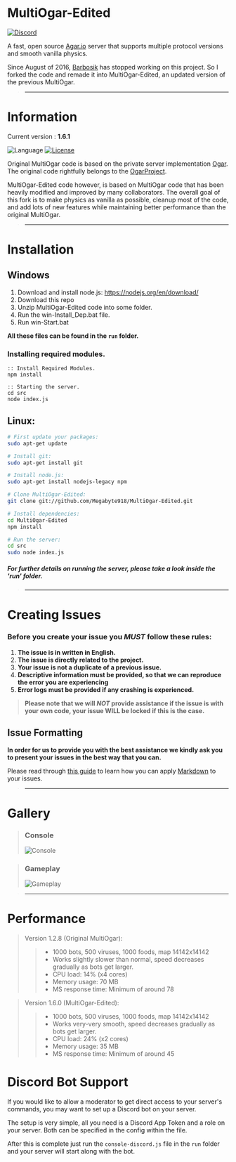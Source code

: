 # MultiOgar-Edited

[![Discord](https://img.shields.io/badge/chat-Discord-green.svg)](https://discord.gg/27v68Sb)

A fast, open source [Agar.io](http://agar.io/) server that supports multiple protocol versions and smooth vanilla physics.

Since August of 2016, [Barbosik](https://github.com/Barbosik) has stopped working on this project. So I forked the code and remade it into MultiOgar-Edited, an updated version of the previous MultiOgar.

>---

# Information
Current version : **1.6.1**

![Language](https://img.shields.io/badge/language-node.js-yellow.svg)
[![License](https://img.shields.io/badge/license-APACHE2-blue.svg)](https://github.com/Barbosik/OgarMulti/blob/master/LICENSE.md)

Original MultiOgar code is based on the private server implementation [Ogar](https://github.com/OgarProject/Ogar). The original code rightfully belongs to the [OgarProject](https://github.com/OgarProject).

MultiOgar-Edited code however, is based on MultiOgar code that has been heavily modified and improved by many collaborators. The overall goal of this fork is to make physics as vanilla as possible, cleanup most of the code, and add lots of new features while maintaining better performance than the original MultiOgar.

>---

# Installation
## Windows

1. Download and install node.js: https://nodejs.org/en/download/ 
2. Download this repo
3. Unzip MultiOgar-Edited code into some folder.
4. Run the win-Install_Dep.bat file.
5. Run win-Start.bat

**All these files can be found in the `run` folder.**


### Installing required modules.

```batch
:: Install Required Modules.
npm install

:: Starting the server. 
cd src
node index.js
```

## Linux:
```bash
# First update your packages:
sudo apt-get update

# Install git:
sudo apt-get install git

# Install node.js:
sudo apt-get install nodejs-legacy npm

# Clone MultiOgar-Edited:
git clone git://github.com/Megabyte918/MultiOgar-Edited.git

# Install dependencies:
cd MultiOgar-Edited
npm install

# Run the server:
cd src
sudo node index.js
```

##### **For further details on running the server, please take a look inside the 'run' folder.**

>---

# Creating Issues

### Before you create your issue you ***MUST*** follow these rules: 

1. **The issue is in written in English.**
2. **The issue is directly related to the project.**
3. **Your issue is not a duplicate of a previous issue.**
4. **Descriptive information must be provided, so that we can reproduce the error you are experiencing**
5. **Error logs must be provided if any crashing is experienced.**

>**Please note that we will *NOT* provide assistance if the issue is with your own code, your issue WILL be locked if this is the case.**

## Issue Formatting

**In order for us to provide you with the best assistance we kindly ask you to present your issues in the best way that you can.**

Please read through [this guide](https://guides.github.com/features/mastering-markdown) to learn how you can apply [Markdown](https://en.wikipedia.org/wiki/Markdown) to your issues.

>---

# Gallery

>### Console
>![Console](http://i.imgur.com/bS5ToRD.png)

>### Gameplay
>![Gameplay](http://i.imgur.com/XsXjT0o.png)

>---

# Performance
>Version 1.2.8 (Original MultiOgar): 
>>* 1000 bots, 500 viruses, 1000 foods, map 14142x14142
>>* Works slightly slower than normal, speed decreases gradually as bots get larger.
>>* CPU load: 14% (x4 cores)
>>* Memory usage: 70 MB
>>* MS response time: Minimum of around 78

>Version 1.6.0 (MultiOgar-Edited):
>>* 1000 bots, 500 viruses, 1000 foods, map 14142x14142
>>* Works very-very smooth, speed decreases gradually as bots get larger.
>>* CPU load: 24% (x2 cores)
>>* Memory usage: 35 MB
>>* MS response time: Minimum of around 45



# Discord Bot Support

If you would like to allow a moderator to get direct access to your server's commands, you may want to set up a Discord bot on your server.

The setup is very simple, all you need is a Discord App Token and a role on your server.
Both can be specified in the config within the file.

After this is complete just run the `console-discord.js` file in the `run` folder and your server will start along with the bot.
